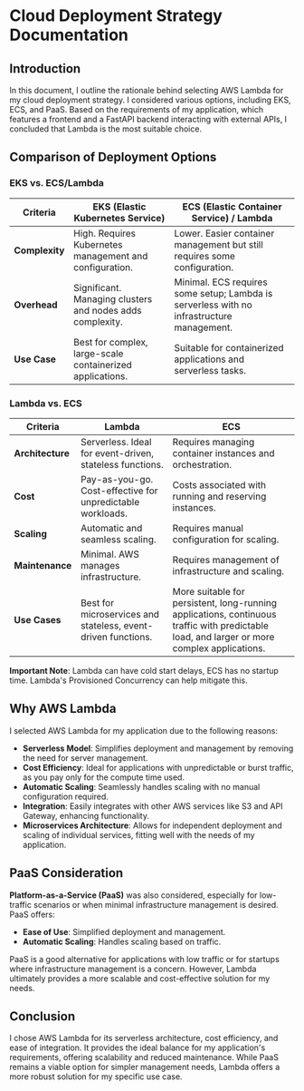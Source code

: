 # Cloud Deployment Strategy Documentation

## Introduction

In this document, I outline the rationale behind selecting AWS Lambda for my cloud deployment strategy. I considered various options, including EKS, ECS, and PaaS. Based on the requirements of my application, which features a frontend and a FastAPI backend interacting with external APIs, I concluded that Lambda is the most suitable choice.

## Comparison of Deployment Options

### EKS vs. ECS/Lambda

| Criteria       | EKS (Elastic Kubernetes Service)                          | ECS (Elastic Container Service) / Lambda                                                  |
| -------------- | --------------------------------------------------------- | ----------------------------------------------------------------------------------------- |
| **Complexity** | High. Requires Kubernetes management and configuration.   | Lower. Easier container management but still requires some configuration.                 |
| **Overhead**   | Significant. Managing clusters and nodes adds complexity. | Minimal. ECS requires some setup; Lambda is serverless with no infrastructure management. |
| **Use Case**   | Best for complex, large-scale containerized applications. | Suitable for containerized applications and serverless tasks.                             |

### Lambda vs. ECS

| Criteria         | Lambda                                                        | ECS                                                                                                                                         |
| ---------------- | ------------------------------------------------------------- | ------------------------------------------------------------------------------------------------------------------------------------------- |
| **Architecture** | Serverless. Ideal for event-driven, stateless functions.      | Requires managing container instances and orchestration.                                                                                    |
| **Cost**         | Pay-as-you-go. Cost-effective for unpredictable workloads.    | Costs associated with running and reserving instances.                                                                                      |
| **Scaling**      | Automatic and seamless scaling.                               | Requires manual configuration for scaling.                                                                                                  |
| **Maintenance**  | Minimal. AWS manages infrastructure.                          | Requires management of infrastructure and scaling.                                                                                          |
| **Use Cases**    | Best for microservices and stateless, event-driven functions. | More suitable for persistent, long-running applications, continuous traffic with predictable load, and larger or more complex applications. |

**Important Note**: Lambda can have cold start delays, ECS has no startup time. Lambda's Provisioned Concurrency can help mitigate this.

## Why AWS Lambda

I selected AWS Lambda for my application due to the following reasons:

- **Serverless Model**: Simplifies deployment and management by removing the need for server management.
- **Cost Efficiency**: Ideal for applications with unpredictable or burst traffic, as you pay only for the compute time used.
- **Automatic Scaling**: Seamlessly handles scaling with no manual configuration required.
- **Integration**: Easily integrates with other AWS services like S3 and API Gateway, enhancing functionality.
- **Microservices Architecture**: Allows for independent deployment and scaling of individual services, fitting well with the needs of my application.

## PaaS Consideration

**Platform-as-a-Service (PaaS)** was also considered, especially for low-traffic scenarios or when minimal infrastructure management is desired. PaaS offers:

- **Ease of Use**: Simplified deployment and management.
- **Automatic Scaling**: Handles scaling based on traffic.

PaaS is a good alternative for applications with low traffic or for startups where infrastructure management is a concern. However, Lambda ultimately provides a more scalable and cost-effective solution for my needs.

## Conclusion

I chose AWS Lambda for its serverless architecture, cost efficiency, and ease of integration. It provides the ideal balance for my application's requirements, offering scalability and reduced maintenance. While PaaS remains a viable option for simpler management needs, Lambda offers a more robust solution for my specific use case.
